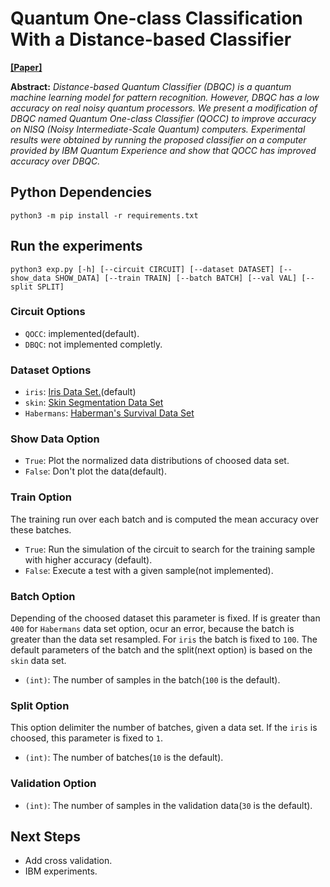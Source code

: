 # Quantum One-class Classification With a Distance-based Classifier
[**[Paper]**](https://arxiv.org/abs/2007.16200)

**Abstract:** *Distance-based Quantum Classifier (DBQC) is a quantum machine learning model for pattern recognition. However, DBQC has a low accuracy on real noisy quantum processors. We present a modification of DBQC named Quantum One-class Classifier (QOCC) to improve accuracy on NISQ (Noisy Intermediate-Scale Quantum) computers. Experimental results were obtained by running the proposed classifier on a computer provided by IBM Quantum Experience and show that QOCC has improved accuracy over DBQC.*

## Python Dependencies

    python3 -m pip install -r requirements.txt

## Run the experiments

    python3 exp.py [-h] [--circuit CIRCUIT] [--dataset DATASET] [--show_data SHOW_DATA] [--train TRAIN] [--batch BATCH] [--val VAL] [--split SPLIT]

### Circuit Options

- `QOCC`: implemented(default).
- `DBQC`: not implemented completly.

### Dataset Options

- `iris`: [Iris Data Set.](https://archive.ics.uci.edu/ml/datasets/iris)(default)
- `skin`: [Skin Segmentation Data Set](https://archive.ics.uci.edu/ml/datasets/Skin+Segmentation)
- `Habermans`: [Haberman's Survival Data Set](https://archive.ics.uci.edu/ml/datasets/Haberman%27s+Survival)

### Show Data Option

- `True`: Plot the normalized data distributions of choosed data set.
- `False`: Don't plot the data(default).

### Train Option
The training run over each batch and is computed the mean accuracy over these batches.

- `True`: Run the simulation of the circuit to search for the training sample with higher accuracy (default).
- `False`: Execute a test with a given sample(not implemented).

### Batch Option
Depending of the choosed dataset this parameter is fixed. If is greater than `400` for `Habermans` data set option, ocur an error, because the batch is greater than the data set resampled. For `iris` the batch is fixed to `100`. The default parameters of the batch and the split(next option) is based on the `skin` data set.

- `(int)`: The number of samples in the batch(`100` is the default).

### Split Option
This option delimiter the number of batches, given a data set. If the `iris` is choosed, this parameter is fixed to `1`.

- `(int)`: The number of batches(`10` is the default).

### Validation Option

- `(int)`: The number of samples in the validation data(`30` is the default).

## Next Steps

- Add cross validation.
- IBM experiments.